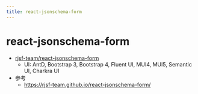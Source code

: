 ```yaml
---
title: react-jsonschema-form
---
```


# react-jsonschema-form

- [rjsf-team/react-jsonschema-form](https://github.com/rjsf-team/react-jsonschema-form)
  - UI: AntD, Bootstrap 3, Bootstrap 4, Fluent UI, MUI4, MUI5, Semantic UI, Charkra UI
- 参考
  - https://rjsf-team.github.io/react-jsonschema-form/
